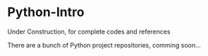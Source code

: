# Python-Intro

Under Construction, for complete codes and references

There are a bunch of Python project repositories, comming soon...
